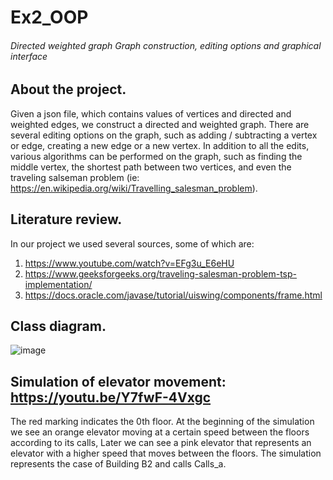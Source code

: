 # Ex2_OOP
###### Directed weighted graph Graph construction, editing options and graphical interface


## About the project.
Given a json file, which contains values of vertices and directed and weighted edges, we construct a directed and weighted graph.
There are several editing options on the graph, such as adding / subtracting a vertex or edge, creating a new edge or a new vertex.
In addition to all the edits, various algorithms can be performed on the graph, such as finding the middle vertex,
the shortest path between two vertices, and even the traveling salseman problem (ie: https://en.wikipedia.org/wiki/Travelling_salesman_problem).

## Literature review.

In our project we used several sources, some of which are:
1. https://www.youtube.com/watch?v=EFg3u_E6eHU
2. https://www.geeksforgeeks.org/traveling-salesman-problem-tsp-implementation/
3. https://docs.oracle.com/javase/tutorial/uiswing/components/frame.html

## Class diagram.
    
![image](https://user-images.githubusercontent.com/92265738/142400751-f390dcf2-1d10-4920-8487-da49a4444246.png)

## Simulation of elevator movement: https://youtu.be/Y7fwF-4Vxgc
The red marking indicates the 0th floor.
At the beginning of the simulation we see an orange elevator moving at a certain speed between the floors according to its calls,
Later we can see a pink elevator that represents an elevator with a higher speed that moves between the floors.
The simulation represents the case of Building B2 and calls Calls_a.
